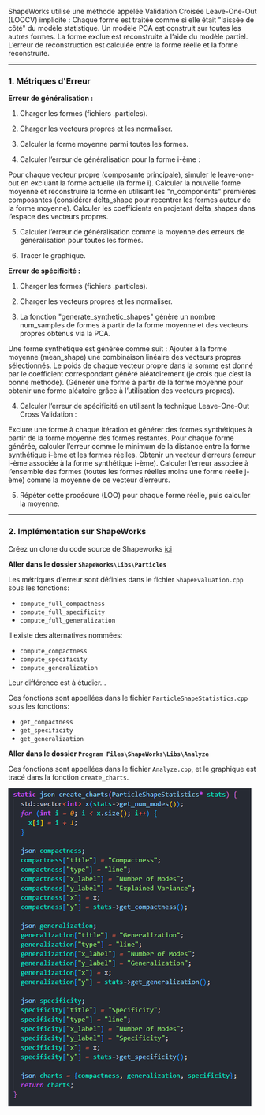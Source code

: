 ShapeWorks utilise une méthode appelée Validation Croisée Leave-One-Out (LOOCV) implicite :
Chaque forme est traitée comme si elle était "laissée de côté" du modèle statistique.
Un modèle PCA est construit sur toutes les autres formes.
La forme exclue est reconstruite à l’aide du modèle partiel.
L’erreur de reconstruction est calculée entre la forme réelle et la forme reconstruite.

---

### 1. Métriques d'Erreur

**Erreur de généralisation :**

1) Charger les formes (fichiers .particles).

2) Charger les vecteurs propres et les normaliser.

3) Calculer la forme moyenne parmi toutes les formes.

4) Calculer l’erreur de généralisation pour la forme i-ème :

Pour chaque vecteur propre (composante principale), simuler le leave-one-out en excluant la forme actuelle (la forme i).
Calculer la nouvelle forme moyenne et reconstruire la forme en utilisant les "n_components" premières composantes (considérer delta_shape pour recentrer les formes autour de la forme moyenne).
Calculer les coefficients en projetant delta_shapes dans l’espace des vecteurs propres.

5) Calculer l’erreur de généralisation comme la moyenne des erreurs de généralisation pour toutes les formes.

6) Tracer le graphique.

**Erreur de spécificité :**

1) Charger les formes (fichiers .particles).

2) Charger les vecteurs propres et les normaliser.

3) La fonction "generate_synthetic_shapes" génère un nombre num_samples de formes à partir de la forme moyenne et des vecteurs propres obtenus via la PCA.

Une forme synthétique est générée comme suit :
Ajouter à la forme moyenne (mean_shape) une combinaison linéaire des vecteurs propres sélectionnés.
Le poids de chaque vecteur propre dans la somme est donné par le coefficient correspondant généré aléatoirement (je crois que c’est la bonne méthode).
(Générer une forme à partir de la forme moyenne pour obtenir une forme aléatoire grâce à l’utilisation des vecteurs propres).

4) Calculer l’erreur de spécificité en utilisant la technique Leave-One-Out Cross Validation :

Exclure une forme à chaque itération et générer des formes synthétiques à partir de la forme moyenne des formes restantes.
Pour chaque forme générée, calculer l’erreur comme le minimum de la distance entre la forme synthétique i-ème et les formes réelles.
Obtenir un vecteur d’erreurs (erreur i-ème associée à la forme synthétique i-ème).
Calculer l’erreur associée à l’ensemble des formes (toutes les formes réelles moins une forme réelle j-ème) comme la moyenne de ce vecteur d’erreurs.

5) Répéter cette procédure (LOO) pour chaque forme réelle, puis calculer la moyenne.

---

### 2. Implémentation sur ShapeWorks

Créez un clone du code source de Shapeworks [ici]()

**Aller dans le dossier `ShapeWorks\Libs\Particles`**

Les métriques d'erreur sont définies dans le fichier `ShapeEvaluation.cpp` sous les fonctions:

- `compute_full_compactness`
- `compute_full_specificity`
- `compute_full_generalization`

Il existe des alternatives nommées:

- `compute_compactness`
- `compute_specificity`
- `compute_generalization`

Leur différence est à étudier...

Ces fonctions sont appellées dans le fichier `ParticleShapeStatistics.cpp` sous les fonctions:

- `get_compactness`
- `get_specificity`
- `get_generalization`

**Aller dans le dossier `Program Files\ShapeWorks\Libs\Analyze`**

Ces fonctions sont appellées dans le fichier `Analyze.cpp`, et le graphique est tracé dans la fonction `create_charts`.

![alt Shapeworks_Create_Charts](shapeworks_create_charts.png)

